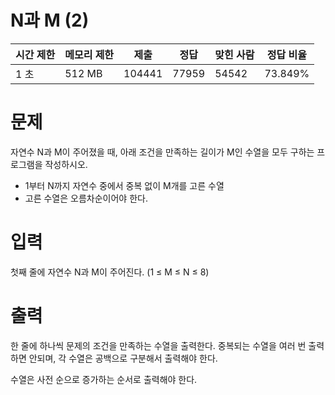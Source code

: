 # N과 M (2)
| 시간 제한 | 메모리 제한 | 제출 | 정답 | 맞힌 사람 | 정답 비율 |
|------------|--------------|--------|--------|------------|------------|
| 1 초 | 512 MB | 104441 | 77959 | 54542 | 73.849% |

# 문제
자연수 N과 M이 주어졌을 때, 아래 조건을 만족하는 길이가 M인 수열을 모두 구하는 프로그램을 작성하시오.

- 1부터 N까지 자연수 중에서 중복 없이 M개를 고른 수열
- 고른 수열은 오름차순이어야 한다.

# 입력
첫째 줄에 자연수 N과 M이 주어진다. (1 ≤ M ≤ N ≤ 8)

# 출력
한 줄에 하나씩 문제의 조건을 만족하는 수열을 출력한다. 중복되는 수열을 여러 번 출력하면 안되며, 각 수열은 공백으로 구분해서 출력해야 한다.

수열은 사전 순으로 증가하는 순서로 출력해야 한다.